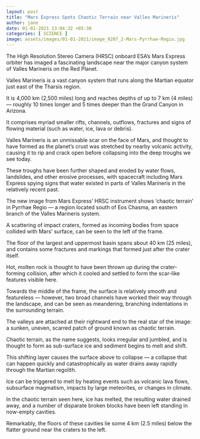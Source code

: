 ```yaml
---
layout: post
title: "Mars Express Spots Chaotic Terrain near Valles Marineris"
author: jane 
date: 01-01-2021 13:04:32 +05:30 
categories: [ SCIENCE ] 
image: assets/images/01-01-2021/image_9207_2-Mars-Pyrrhae-Regio.jpg
---
```

The High Resolution Stereo Camera (HRSC) onboard ESA’s Mars Express orbiter has imaged a fascinating landscape near the major canyon system of Valles Marineris on the Red Planet.

Valles Marineris is a vast canyon system that runs along the Martian equator just east of the Tharsis region.

It is 4,000 km (2,500 miles) long and reaches depths of up to 7 km (4 miles) — roughly 10 times longer and 5 times deeper than the Grand Canyon in Arizona.

It comprises myriad smaller rifts, channels, outflows, fractures and signs of flowing material (such as water, ice, lava or debris).

Valles Marineris is an unmissable scar on the face of Mars, and thought to have formed as the planet’s crust was stretched by nearby volcanic activity, causing it to rip and crack open before collapsing into the deep troughs we see today.

These troughs have been further shaped and eroded by water flows, landslides, and other erosive processes, with spacecraft including Mars Express spying signs that water existed in parts of Valles Marineris in the relatively recent past.

The new image from Mars Express’ HRSC instrument shows ‘chaotic terrain’ in Pyrrhae Regio — a region located south of Eos Chasma, an eastern branch of the Valles Marineris system.

A scattering of impact craters, formed as incoming bodies from space collided with Mars’ surface, can be seen to the left of the frame.

The floor of the largest and uppermost basin spans about 40 km (25 miles), and contains some fractures and markings that formed just after the crater itself.

Hot, molten rock is thought to have been thrown up during the crater-forming collision, after which it cooled and settled to form the scar-like features visible here.

Towards the middle of the frame, the surface is relatively smooth and featureless — however, two broad channels have worked their way through the landscape, and can be seen as meandering, branching indentations in the surrounding terrain.

The valleys are attached at their rightward end to the real star of the image: a sunken, uneven, scarred patch of ground known as chaotic terrain.

Chaotic terrain, as the name suggests, looks irregular and jumbled, and is thought to form as sub-surface ice and sediment begins to melt and shift.

This shifting layer causes the surface above to collapse — a collapse that can happen quickly and catastrophically as water drains away rapidly through the Martian regolith.

Ice can be triggered to melt by heating events such as volcanic lava flows, subsurface magmatism, impacts by large meteorites, or changes in climate.

In the chaotic terrain seen here, ice has melted, the resulting water drained away, and a number of disparate broken blocks have been left standing in now-empty cavities.

Remarkably, the floors of these cavities lie some 4 km (2.5 miles) below the flatter ground near the craters to the left.
